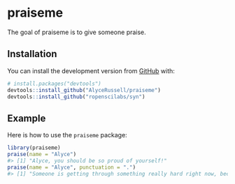 
<!-- README.md is generated from README.Rmd. Please edit that file -->

# praiseme

<!-- badges: start -->

<!-- badges: end -->

The goal of praiseme is to give someone praise.

## Installation

You can install the development version from
[GitHub](https://github.com/) with:

``` r
# install.packages("devtools")
devtools::install_github("AlyceRussell/praiseme")
devtools::install_github("ropenscilabs/syn")
```

## Example

Here is how to use the `praiseme` package:

``` r
library(praiseme)
praise(name = "Alyce")
#> [1] "Alyce, you should be so proud of yourself!"
praise(name = "Alyce", punctuation = ".")
#> [1] "Someone is getting through something really hard right now, because Alyce, you've got their back."
```
